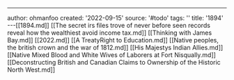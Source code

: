 ---
author: ohmanfoo
created: '2022-09-15'
source: '#todo'
tags: ''
title: '1894'
---[[1894.md]]
[[The secret irs files trove of never before seen records reveal how the wealthiest avoid income tax.md]]
[[Thinking with James Bay.md]]
[[2022.md]]
[[A TreatyRight to Education.md]]
[[Native peoples, the british crown and the war of 1812.md]]
[[His Majestys Indian Allies.md]]
[[Native Mixed Blood and White Wives of Laborers at Fort Nisqually.md]]
[[Deconstructing British and Canadian Claims to Ownership of the Historic North West.md]]
